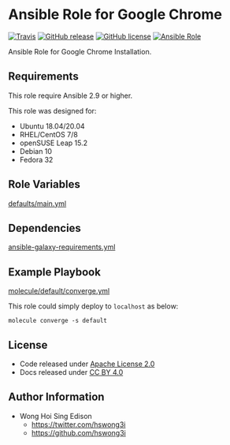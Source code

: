 # Ansible Role for Google Chrome

[![Travis](https://img.shields.io/travis/com/alvistack/ansible-role-chrome.svg)](https://travis-ci.com/alvistack/ansible-role-chrome)
[![GitHub release](https://img.shields.io/github/release/alvistack/ansible-role-chrome.svg)](https://github.com/alvistack/ansible-role-chrome)
[![GitHub license](https://img.shields.io/github/license/alvistack/ansible-role-chrome.svg)](https://github.com/alvistack/ansible-role-chrome/blob/master/LICENSE)
[![Ansible Role](https://img.shields.io/badge/galaxy-alvistack.chrome-blue.svg)](https://galaxy.ansible.com/alvistack/chrome)

Ansible Role for Google Chrome Installation.

## Requirements

This role require Ansible 2.9 or higher.

This role was designed for:

  - Ubuntu 18.04/20.04
  - RHEL/CentOS 7/8
  - openSUSE Leap 15.2
  - Debian 10
  - Fedora 32

## Role Variables

[defaults/main.yml](defaults/main.yml)

## Dependencies

[ansible-galaxy-requirements.yml](ansible-galaxy-requirements.yml)

## Example Playbook

[molecule/default/converge.yml](molecule/default/converge.yml)

This role could simply deploy to `localhost` as below:

    molecule converge -s default

## License

  - Code released under [Apache License 2.0](LICENSE)
  - Docs released under [CC BY 4.0](http://creativecommons.org/licenses/by/4.0/)

## Author Information

  - Wong Hoi Sing Edison
      - <https://twitter.com/hswong3i>
      - <https://github.com/hswong3i>
